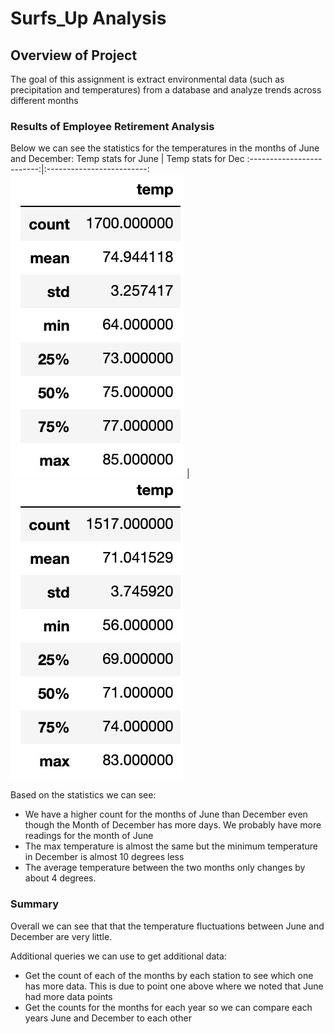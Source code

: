 # Surfs_Up Analysis

## Overview of Project
The goal of this assignment is extract environmental data (such as precipitation and temperatures) from a database and analyze trends across different months

### Results of Employee Retirement Analysis
Below we can see the statistics for the temperatures in the months of June and December:
Temp stats for June       |  Temp stats for Dec
:-------------------------:|:-------------------------:
![temp_june](https://raw.githubusercontent.com/si1ver1/surfs_up/master/resources/temp_june.jpg) | ![temp_dec](https://raw.githubusercontent.com/si1ver1/surfs_up/master/resources/temp_dec.jpg)

Based on the statistics we can see:
* We have a higher count for the months of June than December even though the Month of December has more days. We probably have more readings for the month of June
* The max temperature is almost the same but the minimum temperature in December is almost 10 degrees less
* The average temperature between the two months only changes by about 4 degrees.

### Summary
Overall we can see that that the temperature fluctuations between June and December are very little.

Additional queries we can use to get additional data:
* Get the count of each of the months by each station to see which one has more data. This is due to point one above where we noted that June had more data points
* Get the counts for the months for each year so we can compare each years June and December to each other